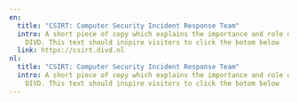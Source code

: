 ```yaml
---
en:
  title: "CSIRT: Computer Security Incident Response Team"
  intro: A short piece of copy which explains the importance and role of CSIRT for
    DIVD. This text should inspire visitors to click the botom below
  link: https://csirt.divd.nl
nl:
  title: "CSIRT: Computer Security Incident Response Team"
  intro: A short piece of copy which explains the importance and role of CSIRT for
    DIVD. This text should inspire visitors to click the botom below
---
```

